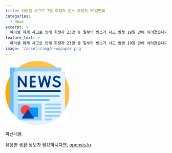 ```yaml
---
title: 아리셀 사고로 7명 희생자 빈소 차려져 19일만에
categories:
  - News
excerpt: >
  아리셀 화재 사고로 인해 희생자 23명 중 일부의 빈소가 사고 발생 19일 만에 차려졌습니다. 장례 절차가 마무리됐거나 진행 중인 사망자는 현재까지 8명으로, 유가족은 진실규명 활동에 적극 참여하며 나머지 희생자의 장례는 사고 해결 후 치를 예정입니다. #아리셀 #희생자 #장례
feature_text: >
  아리셀 화재 사고로 인해 희생자 23명 중 일부의 빈소가 사고 발생 19일 만에 차려졌습니다. 장례 절차가 마무리됐거나 진행 중인 사망자는 현재까지 8명으로, 유가족은 진실규명 활동에 적극 참여하며 나머지 희생자의 장례는 사고 해결 후 치를 예정입니다. #아리셀 #희생자 #장례
image: '/assets/img/newspaper.png'
---
```


<p><img src="/assets/img/newspaper.png" alt="kimp 속보" /></p>

<p>파산내용</p>
유용한 생활 정보가 필요하시다면, <a href="https://opensis.kr" rel="dofollow">opensis.kr</a>


